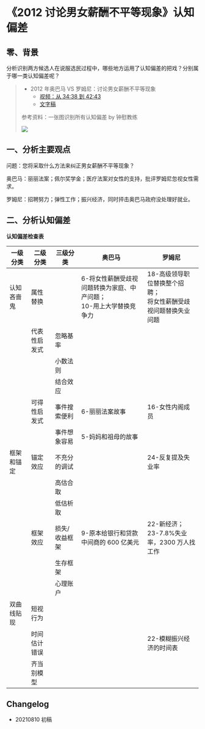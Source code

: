 # 《2012 讨论男女薪酬不平等现象》认知偏差


## 零、背景

分析识别两方候选人在说服选民过程中，哪些地方运用了认知偏差的把戏？分别属于哪一类认知偏差呢？

> - 2012 年奥巴马 VS 罗姆尼：讨论男女薪酬不平等现象
>   - [视频：从 34:38 到 42:43](https://v.qq.com/x/cover/2yljn9h4b5w89si.html)
>   - [文字稿](https://www.yuque.com/docs/share/6652a21d-879c-4d45-982c-04481920f8b5?#)
>
> 参考资料：一张图识别所有认知偏差 by 钟慰教练
>
> ![](https://xieting-img.oss-cn-hangzhou.aliyuncs.com/20210810092913.png)

## 一、分析主要观点

问题：您将采取什么方法来纠正男女薪酬不平等现象？

奥巴马：丽丽法案；佩尔奖学金；医疗法案对女性的支持，批评罗姆尼忽视女性需求。

罗姆尼：招聘努力；弹性工作；振兴经济，同时抨击奥巴马政府没处理好就业。

## 二、分析认知偏差

**认知偏差检查表**

| 一级分类   | 二级分类     | 三级分类      | 奥巴马                                                                  | 罗姆尼                                                              |
| ---------- | ------------ | ------------- | ----------------------------------------------------------------------- | ------------------------------------------------------------------- |
| 认知吝啬鬼 | 属性替换     |               | 6-将女性薪酬受歧视问题转换为家庭、中产问题；<br />10-用上大学替换竞争力 | 18-高级领导职位替换整个招聘；<br />将女性薪酬受歧视问题替换失业问题 |
|            | 代表性启发式 | 忽略基率      |                                                                         |                                                                     |
|            |              | 小数法则      |                                                                         |                                                                     |
|            |              | 结合效应      |                                                                         |                                                                     |
|            | 可得性启发式 | 事件搜索便利  | 6-丽丽法案故事                                                          | 16-女性内阁成员                                                     |
|            |              | 事件想象容易  | 5-妈妈和祖母的故事                                                      |                                                                     |
| 框架和锚定 | 锚定效应     | 不充分的调试  |                                                                         | 24-反复提及失业率                                                   |
|            |              | 高估合取      |                                                                         |                                                                     |
|            |              | 低估析取      |                                                                         |                                                                     |
|            | 框架效应     | 损失/收益框架 | 9-原本给银行和贷款中间商的 600 亿美元                                   | 22-新经济；<br />23-7.8%失业率，2300 万人找工作                     |
|            |              | 生存框架      |                                                                         |                                                                     |
|            |              | 心理账户      |                                                                         |                                                                     |
| 双曲线贴现 | 短视行为     |               |                                                                         |                                                                     |
|            | 时间估计错误 |               |                                                                         | 22-模糊振兴经济的时间表                                             |
|            | 齐当别模型   |               |                                                                         |                                                                     |

## Changelog

- 20210810 初稿

